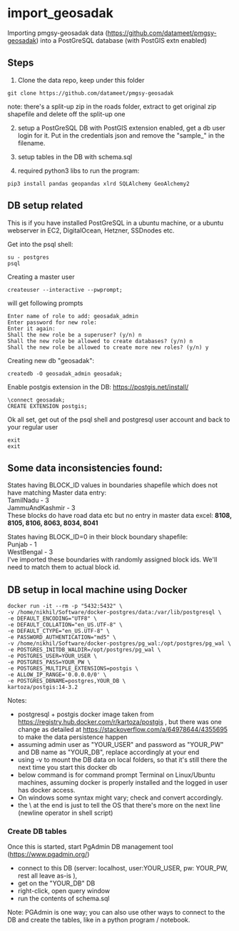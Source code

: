 # import_geosadak

Importing pmgsy-geosadak data (https://github.com/datameet/pmgsy-geosadak) into a PostGreSQL database (with PostGIS extn enabled)

## Steps

1. Clone the data repo, keep under this folder
```
git clone https://github.com/datameet/pmgsy-geosadak
```
note: there's a split-up zip in the roads folder, extract to get original zip shapefile and delete off the split-up one

2. setup a PostGreSQL DB with PostGIS extension enabled, get a db user login for it. Put in the credentials json and remove the "sample_" in the filename.

3. setup tables in the DB with schema.sql

4. required python3 libs to run the program:
```
pip3 install pandas geopandas xlrd SQLAlchemy GeoAlchemy2
```

## DB setup related

This is if you have installed PostGreSQL in a ubuntu machine, or a ubuntu webserver in EC2, DigitalOcean, Hetzner, SSDnodes etc.

Get into the psql shell:
```
su - postgres
psql
```

Creating a master user
```
createuser --interactive --pwprompt;
```

will get following prompts
```
Enter name of role to add: geosadak_admin
Enter password for new role: 
Enter it again: 
Shall the new role be a superuser? (y/n) n
Shall the new role be allowed to create databases? (y/n) n
Shall the new role be allowed to create more new roles? (y/n) y
```

Creating new db "geosadak":
```
createdb -O geosadak_admin geosadak;
```

Enable postgis extension in the DB: https://postgis.net/install/
```
\connect geosadak;
CREATE EXTENSION postgis;
```

Ok all set, get out of the psql shell and postgresql user account and back to your regular user
```
exit
exit
```

## Some data inconsistencies found:
States having BLOCK_ID values in boundaries shapefile which does not have matching Master data entry:  
TamilNadu - 3  
JammuAndKashmir - 3  
These blocks do have road data etc but no entry in master data excel: **8108, 8105, 8106, 8063, 8034, 8041**

States having BLOCK_ID=0 in their block boundary shapefile:  
Punjab - 1  
WestBengal - 3  
I've imported these boundaries with randomly assigned block ids. We'll need to match them to actual block id.


## DB setup in local machine using Docker

```
docker run -it --rm -p "5432:5432" \
-v /home/nikhil/Software/docker-postgres/data:/var/lib/postgresql \
-e DEFAULT_ENCODING="UTF8" \
-e DEFAULT_COLLATION="en_US.UTF-8" \
-e DEFAULT_CTYPE="en_US.UTF-8" \
-e PASSWORD_AUTHENTICATION="md5" \
-v /home/nikhil/Software/docker-postgres/pg_wal:/opt/postgres/pg_wal \
-e POSTGRES_INITDB_WALDIR=/opt/postgres/pg_wal \
-e POSTGRES_USER=YOUR_USER \
-e POSTGRES_PASS=YOUR_PW \
-e POSTGRES_MULTIPLE_EXTENSIONS=postgis \
-e ALLOW_IP_RANGE='0.0.0.0/0' \
-e POSTGRES_DBNAME=postgres,YOUR_DB \
kartoza/postgis:14-3.2
```

Notes:
- postgresql + postgis docker image taken from https://registry.hub.docker.com/r/kartoza/postgis , but there was one change as detailed at https://stackoverflow.com/a/64978644/4355695 to make the data persistence happen
- assuming admin user as "YOUR_USER" and password as "YOUR_PW" and DB name as "YOUR_DB", replace accordingly at your end
- using -v to mount the DB data on local folders, so that it's still there the next time you start this docker db
- below command is for command prompt Terminal on Linux/Ubuntu machines, assuming docker is properly installed and the logged in user has docker access. 
- On windows some syntax might vary; check and convert accordingly.
- the \ at the end is just to tell the OS that there's more on the next line (newline operator in shell script)


### Create DB tables
Once this is started, start PgAdmin DB management tool (https://www.pgadmin.org/) 
- connect to this DB (server: localhost, user:YOUR_USER, pw: YOUR_PW, rest all leave as-is ), 
- get on the "YOUR_DB" DB
- right-click, open query window
- run the contents of schema.sql

Note: PGAdmin is one way; you can also use other ways to connect to the DB and create the tables, like in a python program / notebook.
